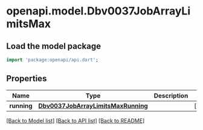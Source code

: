# openapi.model.Dbv0037JobArrayLimitsMax

## Load the model package
```dart
import 'package:openapi/api.dart';
```

## Properties
Name | Type | Description | Notes
------------ | ------------- | ------------- | -------------
**running** | [**Dbv0037JobArrayLimitsMaxRunning**](Dbv0037JobArrayLimitsMaxRunning.md) |  | [optional] 

[[Back to Model list]](../README.md#documentation-for-models) [[Back to API list]](../README.md#documentation-for-api-endpoints) [[Back to README]](../README.md)


